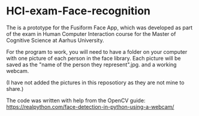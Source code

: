 # HCI-exam-Face-recognition

The is a prototype for the Fusiform Face App, which was developed as part of the exam in Human Computer Interaction course for the Master of Cognitive Science at Aarhus University. 

For the program to work, you will need to have a folder on your computer with one picture of each person in the face library. Each picture will be saved as the "name of the person they represent".jpg. and a working webcam. 

(I have not added the pictures in this reposotiory as they are not mine to share.)

The code was written with help from the OpenCV guide: https://realpython.com/face-detection-in-python-using-a-webcam/


